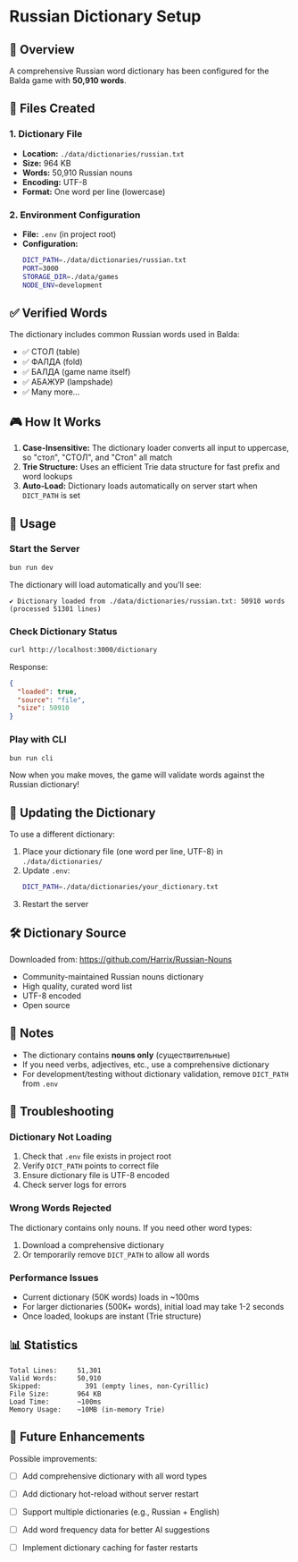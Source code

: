 # Russian Dictionary Setup

## 📖 Overview

A comprehensive Russian word dictionary has been configured for the Balda game with **50,910 words**.

## 📁 Files Created

### 1. Dictionary File
- **Location:** `./data/dictionaries/russian.txt`
- **Size:** 964 KB
- **Words:** 50,910 Russian nouns
- **Encoding:** UTF-8
- **Format:** One word per line (lowercase)

### 2. Environment Configuration
- **File:** `.env` (in project root)
- **Configuration:**
  ```bash
  DICT_PATH=./data/dictionaries/russian.txt
  PORT=3000
  STORAGE_DIR=./data/games
  NODE_ENV=development
  ```

## ✅ Verified Words

The dictionary includes common Russian words used in Balda:
- ✅ СТОЛ (table)
- ✅ ФАЛДА (fold)
- ✅ БАЛДА (game name itself)
- ✅ АБАЖУР (lampshade)
- ✅ Many more...

## 🎮 How It Works

1. **Case-Insensitive:** The dictionary loader converts all input to uppercase, so "стол", "СТОЛ", and "Стол" all match
2. **Trie Structure:** Uses an efficient Trie data structure for fast prefix and word lookups
3. **Auto-Load:** Dictionary loads automatically on server start when `DICT_PATH` is set

## 🚀 Usage

### Start the Server
```bash
bun run dev
```

The dictionary will load automatically and you'll see:
```
✔ Dictionary loaded from ./data/dictionaries/russian.txt: 50910 words (processed 51301 lines)
```

### Check Dictionary Status
```bash
curl http://localhost:3000/dictionary
```

Response:
```json
{
  "loaded": true,
  "source": "file",
  "size": 50910
}
```

### Play with CLI
```bash
bun run cli
```

Now when you make moves, the game will validate words against the Russian dictionary!

## 🔄 Updating the Dictionary

To use a different dictionary:

1. Place your dictionary file (one word per line, UTF-8) in `./data/dictionaries/`
2. Update `.env`:
   ```bash
   DICT_PATH=./data/dictionaries/your_dictionary.txt
   ```
3. Restart the server

## 🛠️ Dictionary Source

Downloaded from: https://github.com/Harrix/Russian-Nouns
- Community-maintained Russian nouns dictionary
- High quality, curated word list
- UTF-8 encoded
- Open source

## 📝 Notes

- The dictionary contains **nouns only** (существительные)
- If you need verbs, adjectives, etc., use a comprehensive dictionary
- For development/testing without dictionary validation, remove `DICT_PATH` from `.env`

## 🐛 Troubleshooting

### Dictionary Not Loading
1. Check that `.env` file exists in project root
2. Verify `DICT_PATH` points to correct file
3. Ensure dictionary file is UTF-8 encoded
4. Check server logs for errors

### Wrong Words Rejected
The dictionary contains only nouns. If you need other word types:
1. Download a comprehensive dictionary
2. Or temporarily remove `DICT_PATH` to allow all words

### Performance Issues
- Current dictionary (50K words) loads in ~100ms
- For larger dictionaries (500K+ words), initial load may take 1-2 seconds
- Once loaded, lookups are instant (Trie structure)

## 📊 Statistics

```
Total Lines:     51,301
Valid Words:     50,910
Skipped:           391 (empty lines, non-Cyrillic)
File Size:       964 KB
Load Time:       ~100ms
Memory Usage:    ~10MB (in-memory Trie)
```

## 🎯 Future Enhancements

Possible improvements:
- [ ] Add comprehensive dictionary with all word types
- [ ] Add dictionary hot-reload without server restart
- [ ] Support multiple dictionaries (e.g., Russian + English)
- [ ] Add word frequency data for better AI suggestions
- [ ] Implement dictionary caching for faster restarts

